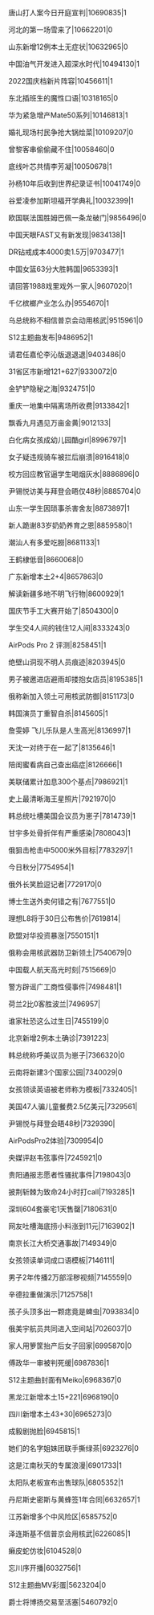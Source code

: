 唐山打人案今日开庭宣判|10690835|1

河北的第一场雪来了|10662201|0

山东新增12例本土无症状|10632965|0

中国油气开发进入超深水时代|10494130|1

2022国庆档新片阵容|10456611|1

东北插班生的魔性口语|10318165|0

华为紧急增产Mate50系列|10146813|1

婚礼现场村民争抢大锅烩菜|10109207|0

曾黎客串偷偷藏不住|10058460|0

底线叶芯共情李芳凝|10050678|1

孙杨10年后收到世界纪录证书|10041749|0

谷爱凌参加斯坦福开学典礼|10032399|1

欧国联法国胜姆巴佩一条龙破门|9856496|0

中国天眼FAST又有新发现|9834138|1

DR钻戒成本4000卖1.5万|9703477|1

中国女篮63分大胜韩国|9653393|1

请回答1988戏里戏外一家人|9607020|1

千亿槟榔产业怎么办|9554670|1

乌总统称不相信普京会动用核武|9515961|0

S12主题曲发布|9486952|1

请君任嘉伦李沁版退退退|9403486|0

31省区市新增121+627|9330072|0

金铲铲隐秘之海|9324751|0

重庆一地集中隔离场所收费|9133842|1

飘香九月遇见万亩金黄|9012133|

白化病女孩成幼儿园酷girl|8996797|1

女子疑违规骑车被拦后崩溃|8916418|0

校方回应教官逼学生喝烟灰水|8886896|0

尹锡悦访美与拜登会晤仅48秒|8885704|0

山东一学生因琐事杀害舍友|8873897|1

新人跪谢83岁奶奶养育之恩|8859580|1

潮汕人有多爱吃朥|8681133|1

王鹤棣低音|8660068|0

广东新增本土2+4|8657863|0

解读新疆多地不明飞行物|8600929|1

国庆节手工大赛开始了|8504300|0

学生交4人间的钱住12人间|8333243|0

AirPods Pro 2 评测|8258451|1

绝壁山洞现不明人员痕迹|8203945|0

男子被邀进店避雨却搂抱女店员|8195385|1

俄称新加入领土可用核武防御|8151173|0

韩国演员丁重智自杀|8145605|1

詹雯婷 飞儿乐队是人生高光|8136997|1

天沈一对终于在一起了|8135646|1

陪闺蜜看病自己查出癌症|8126666|1

美联储累计加息300个基点|7986921|1

史上最清晰海王星照片|7921970|0

韩总统吐槽美国会议员为崽子|7814739|1

甘宇多处骨折伴有严重感染|7808043|1

俄狙击枪击中5000米外目标|7783297|1

今日秋分|7754954|1

俄外长笑脸逗记者|7729170|0

博士生送外卖何错之有|7677551|0

理想L8将于30日公布售价|7619814|

欧盟对华投资暴涨|7550151|1

俄称会用核武器防卫新领土|7540679|0

中国载人航天高光时刻|7515669|0

警方辟谣广工商性侵事件|7498481|1

荷兰2比0客胜波兰|7496957|

谁家社恐这么过生日|7455199|0

北京新增2例本土确诊|7391223|

韩总统称呼美议员为崽子|7366320|0

云南将新建3个国家公园|7340029|0

女孩领读英语被老师称为模板|7332405|1

美国47人骗儿童餐费2.5亿美元|7329561|

尹锡悦与拜登会晤48秒|7329390|

AirPodsPro2体验|7309954|0

央媒评赵韦弦事件|7245921|0

贵阳通报志愿者性骚扰事件|7198043|0

披荆斩棘为致命24小时打call|7193285|1

深圳604套豪宅1天售罄|7180631|0

网友吐槽海底捞小料涨到11元|7163902|1

南京长江大桥交通事故|7149349|0

女孩领读单词成口语模板|7146111|

男子2年传播2万部淫秽视频|7145559|0

辛德拉重做演示|7125758|1

孩子头顶多出一颗痣竟是蜱虫|7093834|0

俄美宇航员共同进入空间站|7026037|0

家人用箩筐抬产后女子回家|6995870|0

傅政华一审被判死缓|6987836|1

S12主题曲封面有Meiko|6968367|0

黑龙江新增本土15+221|6968190|0

四川新增本土43+30|6965273|0

成毅剧抛脸|6945815|1

她们的名字姐妹团联手撕绿茶|6923276|0

这是江南秋天的专属浪漫|6901733|1

太阳队老板宣布出售球队|6805352|1

丹尼斯史密斯与黄蜂签1年合同|6632657|1

江苏新增多个中风险区|6585752|0

泽连斯基不信普京会用核武|6226085|1

癞皮蛇仿妆|6104528|0

忘川序开播|6032756|1

S12主题曲MV彩蛋|5623204|0

爵士将博扬交易至活塞|5460792|0

